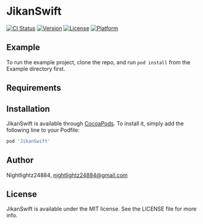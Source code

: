 # JikanSwift

[![CI Status](https://img.shields.io/travis/Nightlightz24884/JikanSwift.svg?style=flat)](https://travis-ci.org/Nightlightz24884/JikanSwift)
[![Version](https://img.shields.io/cocoapods/v/JikanSwift.svg?style=flat)](https://cocoapods.org/pods/JikanSwift)
[![License](https://img.shields.io/cocoapods/l/JikanSwift.svg?style=flat)](https://cocoapods.org/pods/JikanSwift)
[![Platform](https://img.shields.io/cocoapods/p/JikanSwift.svg?style=flat)](https://cocoapods.org/pods/JikanSwift)

## Example

To run the example project, clone the repo, and run `pod install` from the Example directory first.

## Requirements

## Installation

JikanSwift is available through [CocoaPods](https://cocoapods.org). To install
it, simply add the following line to your Podfile:

```ruby
pod 'JikanSwift'
```

## Author

Nightlightz24884, nightlightz24884@gmail.com

## License

JikanSwift is available under the MIT license. See the LICENSE file for more info.
